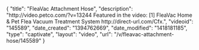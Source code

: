 {
    "title": "FleaVac Attachment Hose",
    "description": "http:\/\/video.petco.com\/?v=13244 Featured in the video: [1] FleaVac Home & Pet Flea Vacuum Treatment System http:\/\/direct-url.com\/Cfx.",
    "videoid": "145589",
    "date_created": "1394762669",
    "date_modified": "1418181185",
    "type": "captivate",
    "layout": "video",
    "url": "\/v\/fleavac-attachment-hose\/145589"
}